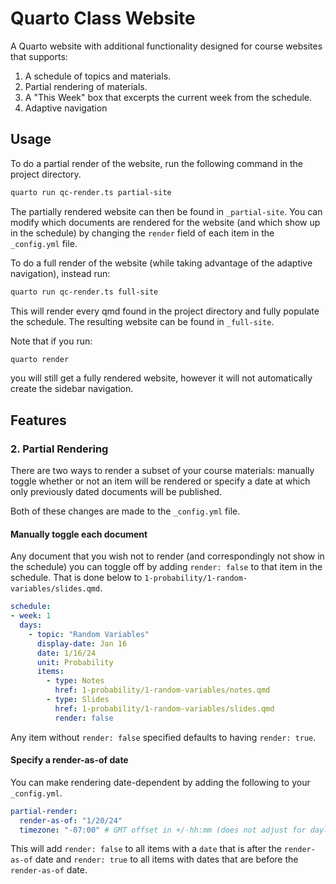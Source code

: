 # Quarto Class Website

A Quarto website with additional functionality designed for course websites that supports:

1. A schedule of topics and materials.
2. Partial rendering of materials.
3. A "This Week" box that excerpts the current week from the schedule.
4. Adaptive navigation

## Usage

To do a partial render of the website, run the following command in the project directory.

```bash
quarto run qc-render.ts partial-site
```

The partially rendered website can then be found in `_partial-site`. You can modify which documents are rendered for the website (and which show up in the schedule) by changing the `render` field of each item in the `_config.yml` file.

To do a full render of the website (while taking advantage of the adaptive navigation), instead run:

```bash
quarto run qc-render.ts full-site
```

This will render every qmd found in the project directory and fully populate the schedule. The resulting website can be found in `_full-site`.

Note that if you run:
 
```bash
quarto render
```
 
you will still get a fully rendered website, however it will not automatically create the sidebar navigation.

## Features

### 2. Partial Rendering

There are two ways to render a subset of your course materials: manually toggle whether or not an item will be rendered or specify a date at which only previously dated documents will be published.

Both of these changes are made to the `_config.yml` file.

#### Manually toggle each document

Any document that you wish not to render (and correspondingly not show in the schedule) you can toggle off by adding `render: false` to that item in the schedule. That is done below to `1-probability/1-random-variables/slides.qmd`.

```yaml
schedule:
- week: 1
  days:
    - topic: "Random Variables"
      display-date: Jan 16
      date: 1/16/24
      unit: Probability
      items:
        - type: Notes
          href: 1-probability/1-random-variables/notes.qmd
        - type: Slides
          href: 1-probability/1-random-variables/slides.qmd
          render: false
```

Any item without `render: false` specified defaults to having `render: true`.

#### Specify a render-as-of date

You can make rendering date-dependent by adding the following to your `_config.yml`.

```yaml
partial-render:
  render-as-of: "1/20/24"
  timezone: "-07:00" # GMT offset in +/-hh:mm (does not adjust for daylight savings)
```

This will add `render: false` to all items with a `date` that is after the `render-as-of` date and `render: true` to all items with dates that are before the `render-as-of` date.
